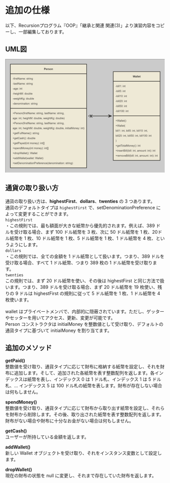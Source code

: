 # 追加の仕様
以下、Recursionプログラム『OOP』「継承と関連 関連(3)」より演習内容をコピーし、一部編集しております。

## UML図
![](/images/uml-wallet.jpg)

## 通貨の取り扱い方
通貨の取り扱い方は、**highestFirst**、**dollars**、**twenties** の 3 つあります。<br>
通貨のデフォルトタイプは `highestFirst` で、setDenominationPreference によって変更することができます。<br>
`highestFirst`<br>
・この規則では、最も額面が大きな紙幣から優先的されます。例えば、389 ドルを受け取る場合、まず 100 ドル紙幣を 3 枚、次に 50 ドル紙幣を 1 枚、20ドル紙幣を 1 枚、10 ドル紙幣を 1 枚、5 ドル紙幣を 1 枚、1 ドル紙幣を 4 枚、というようにします。<br>
`dollars`<br>
・この規則では、全ての金額を 1 ドル紙幣として扱います。つまり、389 ドルを受け取る場合、すべて 1 ドル紙幣、つまり 389 枚の 1 ドル紙幣を受け取ります。<br>
`twenties`<br>
この規則では、まず 20 ドル紙幣を使い、その後は highestFirst と同じ方法で扱います。つまり、389 ドルを受け取る場合、まず 20 ドル紙幣を 19 枚使い、残りの 9 ドルは highestFirst の規則に従って 5 ドル紙幣を 1 枚、1 ドル紙幣を 4 枚使います。<br>
<br>
wallet はプライベートメンバで、内部的に隠蔽されています。ただし、ゲッターやセッターを用いてアクセス、更新、変更が可能です。<br>
Person コンストラクタは initialMoney を整数値として受け取り、デフォルトの通貨タイプに基づいて initialMoney を割り当てます。<br>

## 追加のメソッド
**getPaid()**<br>
整数値を受け取り、通貨タイプに応じて財布に格納する紙幣を設定し、それを財布に追加します。そして、追加された各紙幣を表す整数配列を返します。各インデックスは紙幣を表し、インデックス 0 は 1 ドル札、インデックス 1 は 5 ドル札、... インデックス 5 は 100 ドル札の紙幣を表します。財布が存在しない場合は何もしません。<br>

**spendMoney()**<br>
整数値を受け取り、通貨タイプに応じて財布から取り出す紙幣を設定し、それらを財布から削除します。その後、取り出された紙幣を表す整数配列を返します。財布がない場合や財布に十分なお金がない場合は何もしません。<br>

**getCash()**<br>
ユーザーが所持している金額を返します。<br>

**addWallet()**<br>
新しい Wallet オブジェクトを受け取り、それをインスタンス変数として設定します。<br>

**dropWallet()**<br>
現在の財布の状態を null に変更し、それまで存在していた財布を返します。<br>
